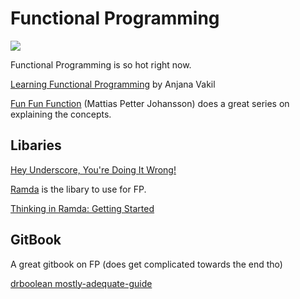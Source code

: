 # Functional Programming

![](http://images.moviefanatic.com/iu/s--eLN1Oe8p--/t_full/f_auto,fl_lossy,q_75/v1364991161/mugatu.jpg)

Functional Programming is so hot right now.

[Learning Functional Programming](https://www.youtube.com/watch?v=e-5obm1G_FY) by Anjana Vakil

[Fun Fun Function](https://www.youtube.com/watch?v=BMUiFMZr7vk) \(Mattias Petter Johansson\) does a great series on explaining the concepts.

## Libaries

[Hey Underscore, You're Doing It Wrong!  
](https://www.youtube.com/watch?v=m3svKOdZijA)

[Ramda](http://ramdajs.com/) is the libary to use for FP.

[Thinking in Ramda: Getting Started](http://randycoulman.com/blog/2016/05/24/thinking-in-ramda-getting-started/)

## GitBook

A great gitbook on FP \(does get complicated towards the end tho\)

[drboolean mostly-adequate-guide](https://www.gitbook.com/book/drboolean/mostly-adequate-guide/details)

